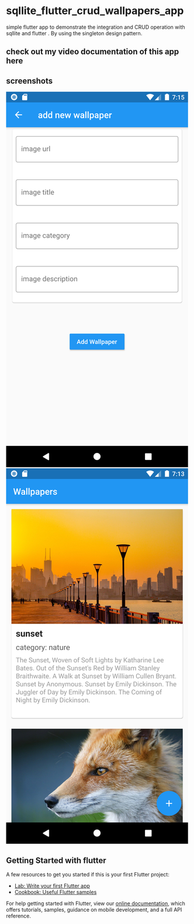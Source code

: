 # sqllite_flutter_crud_wallpapers_app
simple flutter app to demonstrate the integration and CRUD operation with sqllite and flutter . By using the singleton design pattern.

## check out my video documentation of this app here

## screenshots  
![](screenshots/add_new_wallpaper.png)
![](screenshots/wallpaper_list.png)

## Getting Started with flutter

A few resources to get you started if this is your first Flutter project:

- [Lab: Write your first Flutter app](https://flutter.dev/docs/get-started/codelab)
- [Cookbook: Useful Flutter samples](https://flutter.dev/docs/cookbook)

For help getting started with Flutter, view our
[online documentation](https://flutter.dev/docs), which offers tutorials,
samples, guidance on mobile development, and a full API reference.
